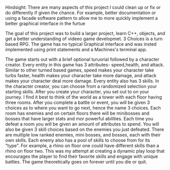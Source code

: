 Hindsight: There are many aspects of this project I could clean up or fix or do differently if given the chance. 
For example, better documentation or using a facade software pattern to allow me to more quickly implement a better graphical interface in the furtue

The goal of this project was to build a larger project, learn C++, objects, and get a better understanding of videeo game developmet.
3 Choices is a turn based RPG. The game has no typical Graphical interface and was insted implemented using print statements and a
Machines's terminal app. 

The game starts out with a brief optional turuorial followed by a character creator. Every entity in this game has 3 attributes- speed,health, and attack.
Similar to other turned based games, speed makes your character take turbs faster, health makes your character take more damage, and attack makes your character deal more damage.
Every entity also has 3 skills. In the character creator, you can choose from a randomized selection your starting skills. After you create your character, you set out to on your journey.
I find it best to think of the world as a tower with each floor having three rooms. After you complete a battle or event, you will be given 3 choices as to where you want to go next, hence
the name 3 choices. Each room has enemies and on certain floors there will be minibosses and bosses that have larger stats and mor powerful abilities. Each time you defeat a room you will be
given an amount of attributes to spend. You will also be given 3 skill choices based on the enemies you just defeated. There are multiple low ranked enemies, mini bosses, and bosses, each with their
own skills. Each enemy also has a pool of skills to choose from for its "type". For example, a rhino on floor one could have different skills than a rhino on floor two. This was my attempt at creating a dynamic 
play loop that encourages the player to find their favorite skills and engage with unique battles. The game theoretically goes on forever until you die or quit.
